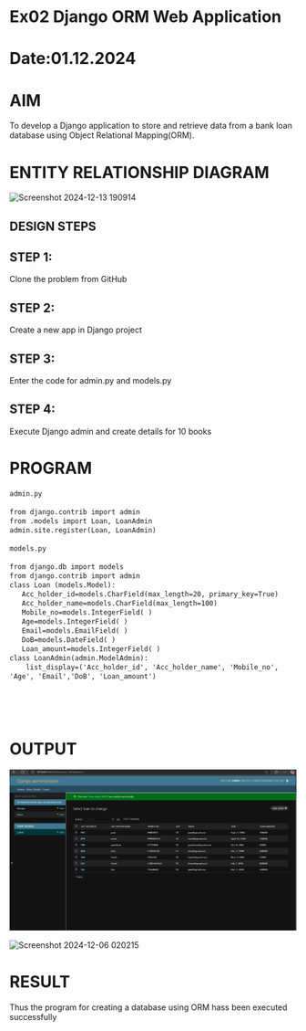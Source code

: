 # Ex02 Django ORM Web Application
# Date:01.12.2024
# AIM
To develop a Django application to store and retrieve data from a bank loan database using Object Relational Mapping(ORM).

# ENTITY RELATIONSHIP DIAGRAM
![Screenshot 2024-12-13 190914](https://github.com/user-attachments/assets/acbbdca5-4f6f-488c-8928-9f25b97298a3)
## DESIGN STEPS
## STEP 1:
Clone the problem from GitHub

## STEP 2:
Create a new app in Django project

## STEP 3:
Enter the code for admin.py and models.py

## STEP 4:
Execute Django admin and create details for 10 books

# PROGRAM
```
admin.py

from django.contrib import admin
from .models import Loan, LoanAdmin
admin.site.register(Loan, LoanAdmin)

models.py

from django.db import models
from django.contrib import admin
class Loan (models.Model):
   Acc_holder_id=models.CharField(max_length=20, primary_key=True)
   Acc_holder_name=models.CharField(max_length=100)
   Mobile_no=models.IntegerField( )
   Age=models.IntegerField( )
   Email=models.EmailField( )
   DoB=models.DateField( )
   Loan_amount=models.IntegerField( )
class LoanAdmin(admin.ModelAdmin):
    list_display=('Acc_holder_id', 'Acc_holder_name', 'Mobile_no', 'Age', 'Email','DoB', 'Loan_amount')





```
# OUTPUT
![alt text](<Screenshot 2024-12-01 151235.png>)

![Screenshot 2024-12-06 020215](https://github.com/user-attachments/assets/7831a736-6156-49c2-b0ae-b6f230e6b0ee)

# RESULT
Thus the program for creating a database using ORM hass been executed successfully

